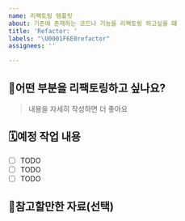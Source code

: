 ```yaml
---
name: 리팩토링 템플릿
about: 기존에 존재하는 코드나 기능을 리팩토링 하고싶을 떄
title: 'Refactor: '
labels: "\U0001F6E0️refactor"
assignees: ''

---
```


## 🎯어떤 부분을 리팩토링하고 싶나요?
>내용을 자세히 작성하면 더 좋아요

## 🗓️예정 작업 내용

- [ ] TODO
- [ ] TODO
- [ ] TODO

## 📖참고할만한 자료(선택)
